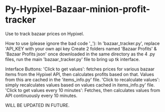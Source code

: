 # Py-Hypixel-Bazaar-minion-profit-tracker
Use to track bazaar prices on Hypixel.

How to use (please ignore the bad code '_'):
In 'bazaar_tracker.py', replace 'API_KEY with your own api key
Create 2 folders named 'Bazaar Profits' & 'Bazaar Profits json' once downloaded in the same directory as the 4 .py files, run the main 'bazaar_tracker.py' file to bring up tk interface. 

Interface Buttons:
  'Click to get values': fetches prices for various bazaar items from the Hypixel API, then calculates profits based on that. Values from this are cached in the 'items_info.py' file.
  'Click to recalculate values': simply recalculates values based on values cached in items_info.py' file.
  'Click to get values every 10 minutes': Fetches, then calculates values from API continuously every 10 minutes.

WILL BE UPDATED IN FUTURE.
